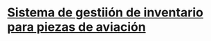 <!-- # materialpro-react-lite -->
<!-- Heading -->
<h1>
  <a href="">Sistema de gestiión de inventario para piezas de aviación</a>
</h1>
